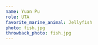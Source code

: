 ```yaml
---
name: Yuan Pu
role: UTA
favorite_marine_animal: Jellyfish
photo: fish.jpg
throwback_photo: fish.jpg
---
```

